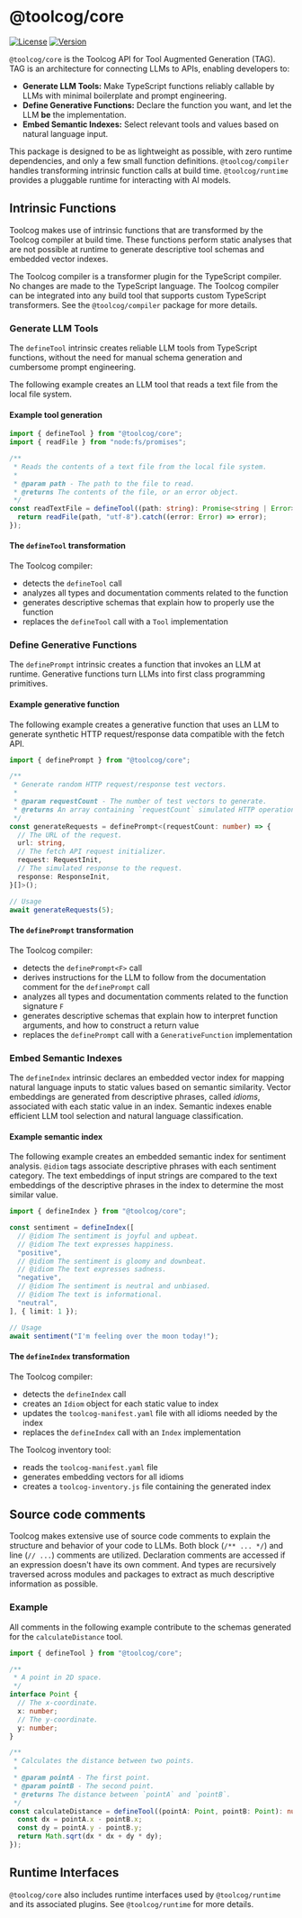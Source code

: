 # @toolcog/core

[![License](https://img.shields.io/github/license/toolcog/toolcog)](LICENSE)
[![Version](https://img.shields.io/npm/v/@toolcog/core)](https://www.npmjs.com/package/@toolcog/core)

`@toolcog/core` is the Toolcog API for Tool Augmented Generation (TAG). TAG is
an architecture for connecting LLMs to APIs, enabling developers to:

- **Generate LLM Tools:** Make TypeScript functions reliably callable by LLMs
  with minimal boilerplate and prompt engineering.
- **Define Generative Functions:** Declare the function you want, and let the
  LLM **be** the implementation.
- **Embed Semantic Indexes:** Select relevant tools and values based on natural
  language input.

This package is designed to be as lightweight as possible, with zero runtime
dependencies, and only a few small function definitions. `@toolcog/compiler`
handles transforming intrinsic function calls at build time. `@toolcog/runtime`
provides a pluggable runtime for interacting with AI models.

## Intrinsic Functions

Toolcog makes use of intrinsic functions that are transformed by the Toolcog
compiler at build time. These functions perform static analyses that are not
possible at runtime to generate descriptive tool schemas and embedded vector
indexes.

The Toolcog compiler is a transformer plugin for the TypeScript compiler.
No changes are made to the TypeScript language. The Toolcog compiler can be
integrated into any build tool that supports custom TypeScript transformers.
See the `@toolcog/compiler` package for more details.

### Generate LLM Tools

The `defineTool` intrinsic creates reliable LLM tools from TypeScript functions,
without the need for manual schema generation and cumbersome prompt engineering.

The following example creates an LLM tool that reads a text file from the local
file system.

#### Example tool generation

```typescript
import { defineTool } from "@toolcog/core";
import { readFile } from "node:fs/promises";

/**
 * Reads the contents of a text file from the local file system.
 *
 * @param path - The path to the file to read.
 * @returns The contents of the file, or an error object.
 */
const readTextFile = defineTool((path: string): Promise<string | Error> => {
  return readFile(path, "utf-8").catch((error: Error) => error);
});
```

#### The `defineTool` transformation

The Toolcog compiler:
- detects the `defineTool` call
- analyzes all types and documentation comments related to the function
- generates descriptive schemas that explain how to properly use the function
- replaces the `defineTool` call with a `Tool` implementation

### Define Generative Functions

The `definePrompt` intrinsic creates a function that invokes an LLM at runtime.
Generative functions turn LLMs into first class programming primitives.

#### Example generative function

The following example creates a generative function that uses an LLM to
generate synthetic HTTP request/response data compatible with the fetch API.

```typescript
import { definePrompt } from "@toolcog/core";

/**
 * Generate random HTTP request/response test vectors.
 *
 * @param requestCount - The number of test vectors to generate.
 * @returns An array containing `requestCount` simulated HTTP operations.
 */
const generateRequests = definePrompt<(requestCount: number) => {
  // The URL of the request.
  url: string,
  // The fetch API request initializer.
  request: RequestInit,
  // The simulated response to the request.
  response: ResponseInit,
}[]>();

// Usage
await generateRequests(5);
```

#### The `definePrompt` transformation

The Toolcog compiler:
- detects the `definePrompt<F>` call
- derives instructions for the LLM to follow from the documentation comment
  for the `definePrompt` call
- analyzes all types and documentation comments related to the function
  signature `F`
- generates descriptive schemas that explain how to interpret function
  arguments, and how to construct a return value
- replaces the `definePrompt` call with a `GenerativeFunction` implementation

### Embed Semantic Indexes

The `defineIndex` intrinsic declares an embedded vector index for mapping
natural language inputs to static values based on semantic similarity.
Vector embeddings are generated from descriptive phrases, called _idioms_,
associated with each static value in an index. Semantic indexes enable
efficient LLM tool selection and natural language classification.

#### Example semantic index

The following example creates an embedded semantic index for sentiment analysis.
`@idiom` tags associate descriptive phrases with each sentiment category.
The text embeddings of input strings are compared to the text embeddings of
the descriptive phrases in the index to determine the most similar value.

```typescript
import { defineIndex } from "@toolcog/core";

const sentiment = defineIndex([
  // @idiom The sentiment is joyful and upbeat.
  // @idiom The text expresses happiness.
  "positive",
  // @idiom The sentiment is gloomy and downbeat.
  // @idiom The text expresses sadness.
  "negative",
  // @idiom The sentiment is neutral and unbiased.
  // @idiom The text is informational.
  "neutral",
], { limit: 1 });

// Usage
await sentiment("I'm feeling over the moon today!");
```

#### The `defineIndex` transformation

The Toolcog compiler:
- detects the `defineIndex` call
- creates an `Idiom` object for each static value to index
- updates the `toolcog-manifest.yaml` file with all idioms needed by the index
- replaces the `defineIndex` call with an `Index` implementation

The Toolcog inventory tool:
- reads the `toolcog-manifest.yaml` file
- generates embedding vectors for all idioms
- creates a `toolcog-inventory.js` file containing the generated index

## Source code comments

Toolcog makes extensive use of source code comments to explain the structure
and behavior of your code to LLMs. Both block (`/** ... */`) and line (`// ...`)
comments are utilized. Declaration comments are accessed if an expression
doesn't have its own comment. And types are recursively traversed across
modules and packages to extract as much descriptive information as possible.

### Example

All comments in the following example contribute to the schemas generated for
the `calculateDistance` tool.

```typescript
import { defineTool } from "@toolcog/core";

/**
 * A point in 2D space.
 */
interface Point {
  // The x-coordinate.
  x: number;
  // The y-coordinate.
  y: number;
}

/**
 * Calculates the distance between two points.
 *
 * @param pointA - The first point.
 * @param pointB - The second point.
 * @returns The distance between `pointA` and `pointB`.
 */
const calculateDistance = defineTool((pointA: Point, pointB: Point): number => {
  const dx = pointA.x - pointB.x;
  const dy = pointA.y - pointB.y;
  return Math.sqrt(dx * dx + dy * dy);
});
```

## Runtime Interfaces

`@toolcog/core` also includes runtime interfaces used by `@toolcog/runtime`
and its associated plugins. See `@toolcog/runtime` for more details.
